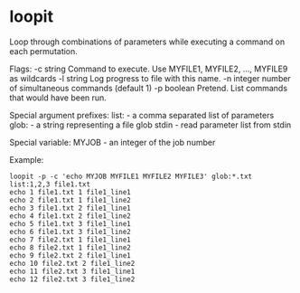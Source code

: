 # loopit
Loop through combinations of parameters while executing a command on each permutation.

Flags:
  -c string
        Command to execute. Use MYFILE1, MYFILE2, ..., MYFILE9 as wildcards
  -l string
        Log progress to file with this name.
  -n integer
        number of simultaneous commands (default 1)
  -p  boolean
        Pretend. List commands that would have been run.

Special argument prefixes:
list: - a comma separated list of parameters
glob: - a string representing a file glob
stdin - read parameter list from stdin

Special variable:
MYJOB - an integer of the job number

Example:
```
loopit -p -c 'echo MYJOB MYFILE1 MYFILE2 MYFILE3' glob:*.txt list:1,2,3 file1.txt
echo 1 file1.txt 1 file1_line1
echo 2 file1.txt 1 file1_line2
echo 3 file1.txt 2 file1_line1
echo 4 file1.txt 2 file1_line2
echo 5 file1.txt 3 file1_line1
echo 6 file1.txt 3 file1_line2
echo 7 file2.txt 1 file1_line1
echo 8 file2.txt 1 file1_line2
echo 9 file2.txt 2 file1_line1
echo 10 file2.txt 2 file1_line2
echo 11 file2.txt 3 file1_line1
echo 12 file2.txt 3 file1_line2
```
